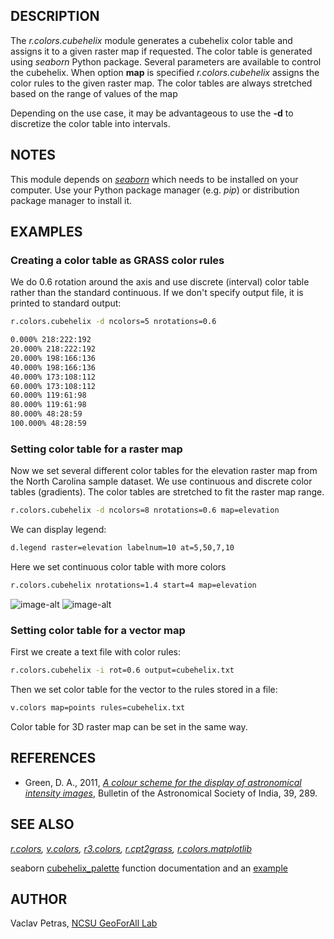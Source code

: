 ## DESCRIPTION

The *r.colors.cubehelix* module generates a cubehelix color table and
assigns it to a given raster map if requested. The color table is
generated using *seaborn* Python package. Several parameters are
available to control the cubehelix. When option **map** is specified
*r.colors.cubehelix* assigns the color rules to the given raster map.
The color tables are always stretched based on the range of values of
the map

Depending on the use case, it may be advantageous to use the **-d** to
discretize the color table into intervals.

## NOTES

This module depends on
*[seaborn](https://seaborn.pydata.org/index.html)* which needs to be
installed on your computer. Use your Python package manager (e.g. *pip*)
or distribution package manager to install it.

## EXAMPLES

### Creating a color table as GRASS color rules

We do 0.6 rotation around the axis and use discrete (interval) color
table rather than the standard continuous. If we don't specify output
file, it is printed to standard output:

```sh
r.colors.cubehelix -d ncolors=5 nrotations=0.6
```

```sh
0.000% 218:222:192
20.000% 218:222:192
20.000% 198:166:136
40.000% 198:166:136
40.000% 173:108:112
60.000% 173:108:112
60.000% 119:61:98
80.000% 119:61:98
80.000% 48:28:59
100.000% 48:28:59
```

### Setting color table for a raster map

Now we set several different color tables for the elevation raster map
from the North Carolina sample dataset. We use continuous and discrete
color tables (gradients). The color tables are stretched to fit the
raster map range.

```sh
r.colors.cubehelix -d ncolors=8 nrotations=0.6 map=elevation
```

We can display legend:

```sh
d.legend raster=elevation labelnum=10 at=5,50,7,10
```

Here we set continuous color table with more colors

```sh
r.colors.cubehelix nrotations=1.4 start=4 map=elevation
```

![image-alt](r_colors_cubehelix_two_colors.png)
![image-alt](r_colors_cubehelix.png)

### Setting color table for a vector map

First we create a text file with color rules:

```sh
r.colors.cubehelix -i rot=0.6 output=cubehelix.txt
```

Then we set color table for the vector to the rules stored in a file:

```sh
v.colors map=points rules=cubehelix.txt
```

Color table for 3D raster map can be set in the same way.

## REFERENCES

- Green, D. A., 2011, [*A colour scheme for the display of
    astronomical intensity
    images*](https://astron-soc.in/bulletin/11June/289392011.pdf),
    Bulletin of the Astronomical Society of India, 39, 289.

## SEE ALSO

*[r.colors](https://grass.osgeo.org/grass-stable/manuals/r.colors.html),
[v.colors](https://grass.osgeo.org/grass-stable/manuals/v.colors.html),
[r3.colors](https://grass.osgeo.org/grass-stable/manuals/r3.colors.html),
[r.cpt2grass](r.cpt2grass.md),
[r.colors.matplotlib](r.colors.matplotlib.md)*

seaborn
[cubehelix\_palette](https://seaborn.pydata.org/generated/seaborn.cubehelix_palette.html)
function documentation and an
[example](https://seaborn.pydata.org/examples/palette_generation.html)

## AUTHOR

Vaclav Petras, [NCSU GeoForAll
Lab](httpss://geospatial.ncsu.edu/geoforall/)
